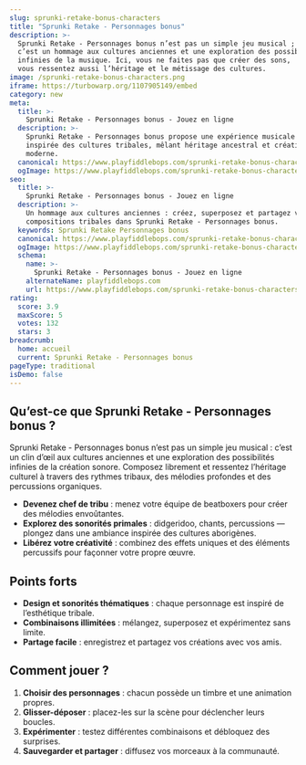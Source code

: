 ```yaml
---
slug: sprunki-retake-bonus-characters
title: "Sprunki Retake - Personnages bonus"
description: >-
  Sprunki Retake - Personnages bonus n’est pas un simple jeu musical ;
  c’est un hommage aux cultures anciennes et une exploration des possibilités
  infinies de la musique. Ici, vous ne faites pas que créer des sons,
  vous ressentez aussi l’héritage et le métissage des cultures.
image: /sprunki-retake-bonus-characters.png
iframe: https://turbowarp.org/1107905149/embed
category: new
meta:
  title: >-
    Sprunki Retake - Personnages bonus - Jouez en ligne
  description: >-
    Sprunki Retake - Personnages bonus propose une expérience musicale
    inspirée des cultures tribales, mêlant héritage ancestral et créativité
    moderne.
  canonical: https://www.playfiddlebops.com/sprunki-retake-bonus-characters/
  ogImage: https://www.playfiddlebops.com/sprunki-retake-bonus-characters.png
seo:
  title: >-
    Sprunki Retake - Personnages bonus - Jouez en ligne
  description: >-
    Un hommage aux cultures anciennes : créez, superposez et partagez vos
    compositions tribales dans Sprunki Retake - Personnages bonus.
  keywords: Sprunki Retake Personnages bonus
  canonical: https://www.playfiddlebops.com/sprunki-retake-bonus-characters/
  ogImage: https://www.playfiddlebops.com/sprunki-retake-bonus-characters.png
  schema:
    name: >-
      Sprunki Retake - Personnages bonus - Jouez en ligne
    alternateName: playfiddlebops.com
    url: https://www.playfiddlebops.com/sprunki-retake-bonus-characters/
rating:
  score: 3.9
  maxScore: 5
  votes: 132
  stars: 3
breadcrumb:
  home: accueil
  current: Sprunki Retake - Personnages bonus
pageType: traditional
isDemo: false
---
```


## Qu’est-ce que Sprunki Retake - Personnages bonus ?

Sprunki Retake - Personnages bonus n’est pas un simple jeu musical : c’est un
clin d’œil aux cultures anciennes et une exploration des possibilités infinies
de la création sonore. Composez librement et ressentez l’héritage culturel
à travers des rythmes tribaux, des mélodies profondes et des percussions organiques.

- **Devenez chef de tribu** : menez votre équipe de beatboxers pour créer des
  mélodies envoûtantes.
- **Explorez des sonorités primales** : didgeridoo, chants, percussions —
  plongez dans une ambiance inspirée des cultures aborigènes.
- **Libérez votre créativité** : combinez des effets uniques et des éléments
  percussifs pour façonner votre propre œuvre.

## Points forts

- **Design et sonorités thématiques** : chaque personnage est inspiré de l’esthétique tribale.
- **Combinaisons illimitées** : mélangez, superposez et expérimentez sans limite.
- **Partage facile** : enregistrez et partagez vos créations avec vos amis.

## Comment jouer ?

1. **Choisir des personnages** : chacun possède un timbre et une animation propres.
2. **Glisser-déposer** : placez-les sur la scène pour déclencher leurs boucles.
3. **Expérimenter** : testez différentes combinaisons et débloquez des surprises.
4. **Sauvegarder et partager** : diffusez vos morceaux à la communauté.
